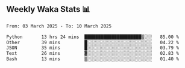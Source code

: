 ## Weekly Waka Stats 📊
<!--START_SECTION:waka-->

```txt
From: 03 March 2025 - To: 10 March 2025

Python       13 hrs 24 mins  █████████████████████▒░░░   85.00 %
Other        39 mins         █░░░░░░░░░░░░░░░░░░░░░░░░   04.22 %
JSON         35 mins         █░░░░░░░░░░░░░░░░░░░░░░░░   03.79 %
Text         26 mins         ▓░░░░░░░░░░░░░░░░░░░░░░░░   02.83 %
Bash         13 mins         ▒░░░░░░░░░░░░░░░░░░░░░░░░   01.40 %
```

<!--END_SECTION:waka-->

<!--

Here are some ideas to get you started:

- 🔭 I’m currently working on (way to add branches committed on)
- 🌱 I’m currently learning Web Frameworks and Machine Learning! (Lisp, JS (react & angular), Python, and __)
- 💬 Ask me about ...
- 📫 How to reach me: 
- 😄 Pronouns: He/Him/His
- ⚡ Fun fact: ...

that-recsys-lab
-->

